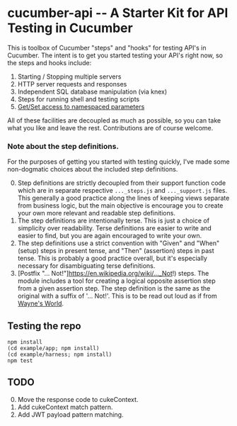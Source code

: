 # cucumber-api -- A Starter Kit for API Testing in Cucumber

This is toolbox of Cucumber "steps" and "hooks" for testing API's in Cucumber. The intent is to get you started testing your API's right now, so the steps and hooks include:

1. Starting / Stopping multiple servers
2. HTTP server requests and responses
3. Independent SQL database manipulation (via knex)
4. Steps for running shell and testing scripts
5. [Get/Set access to namespaced parameters](UNIVERSE.md)

All of these facilities are decoupled as much as possible, so you can take what you like and leave the rest. Contributions are of course welcome.

### Note about the step definitions.

For the purposes of getting you started with testing quickly, I've made some non-dogmatic choices about the included step definitions.

0. Step definitions are strictly decoupled from their support function code which are in separate respective `..._steps.js` and `..._support.js` files. This generally a good practice along the lines of keeping views separate from business logic, but the main objective is encourage you to create your own more relevant and readable step definitions.
0. The step definitions are intentionally terse. This is just a choice of simplicity over readability. Terse definitions are easier to write and easier to find, but you are again encouraged to write your own.
0. The step definitions use a strict convention with "Given" and "When" (setup) steps in present tense, and "Then" (assertion) steps in past tense. This is probably a good practice overall, but it's especially necessary for disambiguating terse definitions.
0. [Postfix "... Not!"]https://en.wikipedia.org/wiki/..._Not!) steps. The module includes a tool for creating a logical opposite assertion step from a given assertion step. The step definition is the same as the original with a suffix of '... Not!'. This is to be read out loud as if from [Wayne's World](https://youtu.be/BustEdWyqzk?t=2m34s).



## Testing the repo

```
npm install
(cd example/app; npm install)
(cd example/harness; npm install)
npm test
```

## TODO

0. Move the response code to cukeContext.
0. Add cukeContext match pattern.
0. Add JWT payload pattern matching.

